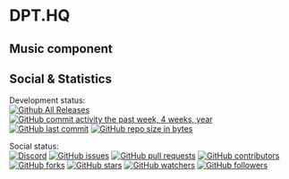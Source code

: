 # DPT.HQ

## Music component

## Social & Statistics

Development status:  
[![Github All Releases](https://img.shields.io/github/downloads/dpteam/dpt-hq-music/total.svg?style=for-the-badge)](https://github.com/dpteam/dpt-hq-music/releases)
[![GitHub commit activity the past week, 4 weeks, year](https://img.shields.io/github/commit-activity/y/dpteam/dpt-hq-music.svg?style=for-the-badge)](https://github.com/dpteam/dpt-hq-music/commits/master)
[![GitHub last commit](https://img.shields.io/github/last-commit/dpteam/dpt-hq-music.svg?style=for-the-badge)](https://github.com/dpteam/dpt-hq-music/commits/master)
[![GitHub repo size in bytes](https://img.shields.io/github/repo-size/dpteam/dpt-hq-music.svg?style=for-the-badge)](https://github.com/dpteam/dpt-hq-music)

Social status:  
[![Discord](https://img.shields.io/discord/188620980426375168.svg?style=for-the-badge)](http://discord.me/dpt)
[![GitHub issues](https://img.shields.io/github/issues/dpteam/dpt-hq-music.svg?style=for-the-badge)](https://github.com/dpteam/dpt-hq-music/issues)
[![GitHub pull requests](https://img.shields.io/github/issues-pr/dpteam/dpt-hq-music.svg?style=for-the-badge)](https://github.com/dpteam/dpt-hq-music/pulls)
[![GitHub contributors](https://img.shields.io/github/contributors/dpteam/dpt-hq-music.svg?style=for-the-badge)](https://github.com/dpteam/dpt-hq-music/graphs/contributors)  
[![GitHub forks](https://img.shields.io/github/forks/dpteam/dpt-hq-cor.svg?style=social&label=Fork&style=for-the-badge)](https://github.com/dpteam/dpt-hq-music/network/members)
[![GitHub stars](https://img.shields.io/github/stars/dpteam/dpt-hq-music.svg?style=social&label=Stars&style=for-the-badge)](https://github.com/dpteam/dpt-hq-music/stargazers)
[![GitHub watchers](https://img.shields.io/github/watchers/dpteam/dpt-hq-music.svg?style=social&label=Watch&style=for-the-badge)](https://github.com/dpteam/dpt-hq-music/watchers) 
[![GitHub followers](https://img.shields.io/github/followers/dpteam.svg?style=social&label=Follow&style=for-the-badge)](https://github.com/dpteam)